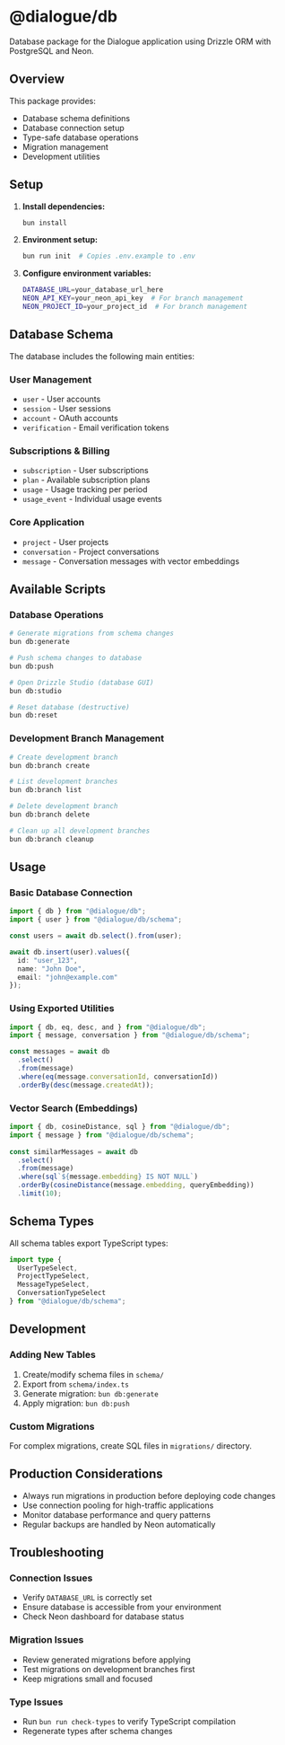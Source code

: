 # @dialogue/db

Database package for the Dialogue application using Drizzle ORM with PostgreSQL and Neon.

## Overview

This package provides:
- Database schema definitions
- Database connection setup
- Type-safe database operations
- Migration management
- Development utilities

## Setup

1. **Install dependencies:**
   ```bash
   bun install
   ```

2. **Environment setup:**
   ```bash
   bun run init  # Copies .env.example to .env
   ```

3. **Configure environment variables:**
   ```bash
   DATABASE_URL=your_database_url_here
   NEON_API_KEY=your_neon_api_key  # For branch management
   NEON_PROJECT_ID=your_project_id  # For branch management
   ```

## Database Schema

The database includes the following main entities:

### User Management
- `user` - User accounts
- `session` - User sessions
- `account` - OAuth accounts
- `verification` - Email verification tokens

### Subscriptions & Billing
- `subscription` - User subscriptions
- `plan` - Available subscription plans
- `usage` - Usage tracking per period
- `usage_event` - Individual usage events

### Core Application
- `project` - User projects
- `conversation` - Project conversations
- `message` - Conversation messages with vector embeddings

## Available Scripts

### Database Operations
```bash
# Generate migrations from schema changes
bun db:generate

# Push schema changes to database
bun db:push

# Open Drizzle Studio (database GUI)
bun db:studio

# Reset database (destructive)
bun db:reset
```

### Development Branch Management
```bash
# Create development branch
bun db:branch create

# List development branches
bun db:branch list

# Delete development branch
bun db:branch delete

# Clean up all development branches
bun db:branch cleanup
```

## Usage

### Basic Database Connection
```typescript
import { db } from "@dialogue/db";
import { user } from "@dialogue/db/schema";

const users = await db.select().from(user);

await db.insert(user).values({
  id: "user_123",
  name: "John Doe",
  email: "john@example.com"
});
```

### Using Exported Utilities
```typescript
import { db, eq, desc, and } from "@dialogue/db";
import { message, conversation } from "@dialogue/db/schema";

const messages = await db
  .select()
  .from(message)
  .where(eq(message.conversationId, conversationId))
  .orderBy(desc(message.createdAt));
```

### Vector Search (Embeddings)
```typescript
import { db, cosineDistance, sql } from "@dialogue/db";
import { message } from "@dialogue/db/schema";
  
const similarMessages = await db
  .select()
  .from(message)
  .where(sql`${message.embedding} IS NOT NULL`)
  .orderBy(cosineDistance(message.embedding, queryEmbedding))
  .limit(10);
```

## Schema Types

All schema tables export TypeScript types:

```typescript
import type {
  UserTypeSelect,
  ProjectTypeSelect,
  MessageTypeSelect,
  ConversationTypeSelect
} from "@dialogue/db/schema";
```

## Development

### Adding New Tables
1. Create/modify schema files in `schema/`
2. Export from `schema/index.ts`
3. Generate migration: `bun db:generate`
4. Apply migration: `bun db:push`

### Custom Migrations
For complex migrations, create SQL files in `migrations/` directory.

## Production Considerations

- Always run migrations in production before deploying code changes
- Use connection pooling for high-traffic applications
- Monitor database performance and query patterns
- Regular backups are handled by Neon automatically

## Troubleshooting

### Connection Issues
- Verify `DATABASE_URL` is correctly set
- Ensure database is accessible from your environment
- Check Neon dashboard for database status

### Migration Issues
- Review generated migrations before applying
- Test migrations on development branches first
- Keep migrations small and focused

### Type Issues
- Run `bun run check-types` to verify TypeScript compilation
- Regenerate types after schema changes 